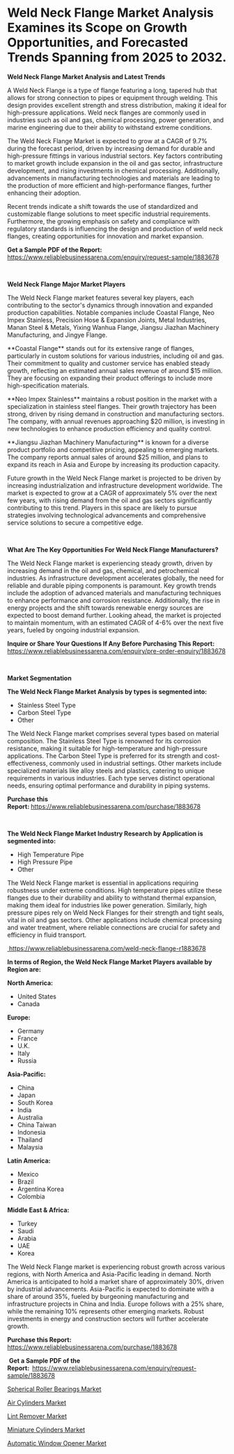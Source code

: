 <p><h1>Weld Neck Flange Market Analysis Examines its Scope on Growth Opportunities, and Forecasted Trends Spanning from 2025 to 2032.</h1></p><p><strong>Weld Neck Flange Market Analysis and Latest Trends</strong></p>
<p><p>A Weld Neck Flange is a type of flange featuring a long, tapered hub that allows for strong connection to pipes or equipment through welding. This design provides excellent strength and stress distribution, making it ideal for high-pressure applications. Weld neck flanges are commonly used in industries such as oil and gas, chemical processing, power generation, and marine engineering due to their ability to withstand extreme conditions.</p><p>The Weld Neck Flange Market is expected to grow at a CAGR of 9.7% during the forecast period, driven by increasing demand for durable and high-pressure fittings in various industrial sectors. Key factors contributing to market growth include expansion in the oil and gas sector, infrastructure development, and rising investments in chemical processing. Additionally, advancements in manufacturing technologies and materials are leading to the production of more efficient and high-performance flanges, further enhancing their adoption.</p><p>Recent trends indicate a shift towards the use of standardized and customizable flange solutions to meet specific industrial requirements. Furthermore, the growing emphasis on safety and compliance with regulatory standards is influencing the design and production of weld neck flanges, creating opportunities for innovation and market expansion.</p></p>
<p><strong>Get a Sample PDF of the Report:&nbsp;</strong> <a href="https://www.reliablebusinessarena.com/enquiry/request-sample/1883678?utm_campaign=1841&utm_medium=2&utm_source=Github&utm_content=ia&utm_term=11042025&utm_id=weld-neck-flange">https://www.reliablebusinessarena.com/enquiry/request-sample/1883678</a></p>
<p>&nbsp;</p>
<p><strong>Weld Neck Flange Major Market Players</strong></p>
<p><p>The Weld Neck Flange market features several key players, each contributing to the sector's dynamics through innovation and expanded production capabilities. Notable companies include Coastal Flange, Neo Impex Stainless, Precision Hose & Expansion Joints, Metal Industries, Manan Steel & Metals, Yixing Wanhua Flange, Jiangsu Jiazhan Machinery Manufacturing, and Jingye Flange.</p><p>**Coastal Flange** stands out for its extensive range of flanges, particularly in custom solutions for various industries, including oil and gas. Their commitment to quality and customer service has enabled steady growth, reflecting an estimated annual sales revenue of around $15 million. They are focusing on expanding their product offerings to include more high-specification materials.</p><p>**Neo Impex Stainless** maintains a robust position in the market with a specialization in stainless steel flanges. Their growth trajectory has been strong, driven by rising demand in construction and manufacturing sectors. The company, with annual revenues approaching $20 million, is investing in new technologies to enhance production efficiency and quality control.</p><p>**Jiangsu Jiazhan Machinery Manufacturing** is known for a diverse product portfolio and competitive pricing, appealing to emerging markets. The company reports annual sales of around $25 million, and plans to expand its reach in Asia and Europe by increasing its production capacity.</p><p>Future growth in the Weld Neck Flange market is projected to be driven by increasing industrialization and infrastructure development worldwide. The market is expected to grow at a CAGR of approximately 5% over the next few years, with rising demand from the oil and gas sectors significantly contributing to this trend. Players in this space are likely to pursue strategies involving technological advancements and comprehensive service solutions to secure a competitive edge.</p></p>
<p>&nbsp;</p>
<p><strong>What Are The Key Opportunities For Weld Neck Flange Manufacturers?</strong></p>
<p><p>The Weld Neck Flange market is experiencing steady growth, driven by increasing demand in the oil and gas, chemical, and petrochemical industries. As infrastructure development accelerates globally, the need for reliable and durable piping components is paramount. Key growth trends include the adoption of advanced materials and manufacturing techniques to enhance performance and corrosion resistance. Additionally, the rise in energy projects and the shift towards renewable energy sources are expected to boost demand further. Looking ahead, the market is projected to maintain momentum, with an estimated CAGR of 4-6% over the next five years, fueled by ongoing industrial expansion.</p></p>
<p><strong>Inquire or Share Your Questions If Any Before Purchasing This Report:</strong> <a href="https://www.reliablebusinessarena.com/enquiry/pre-order-enquiry/1883678?utm_campaign=1841&utm_medium=2&utm_source=Github&utm_content=ia&utm_term=11042025&utm_id=weld-neck-flange">https://www.reliablebusinessarena.com/enquiry/pre-order-enquiry/1883678</a></p>
<p>&nbsp;</p>
<p><strong>Market Segmentation</strong></p>
<p><strong>The Weld Neck Flange Market Analysis by types is segmented into:</strong></p>
<p><ul><li>Stainless Steel Type</li><li>Carbon Steel Type</li><li>Other</li></ul></p>
<p><p>The Weld Neck Flange market comprises several types based on material composition. The Stainless Steel Type is renowned for its corrosion resistance, making it suitable for high-temperature and high-pressure applications. The Carbon Steel Type is preferred for its strength and cost-effectiveness, commonly used in industrial settings. Other markets include specialized materials like alloy steels and plastics, catering to unique requirements in various industries. Each type serves distinct operational needs, ensuring optimal performance and durability in piping systems.</p></p>
<p><strong>Purchase this Report:&nbsp;</strong><a href="https://www.reliablebusinessarena.com/purchase/1883678?utm_campaign=1841&utm_medium=2&utm_source=Github&utm_content=ia&utm_term=11042025&utm_id=weld-neck-flange">https://www.reliablebusinessarena.com/purchase/1883678</a></p>
<p>&nbsp;</p>
<p><strong>The Weld Neck Flange Market Industry Research by Application is segmented into:</strong></p>
<p><ul><li>High Temperature Pipe</li><li>High Pressure Pipe</li><li>Other</li></ul></p>
<p><p>The Weld Neck Flange market is essential in applications requiring robustness under extreme conditions. High temperature pipes utilize these flanges due to their durability and ability to withstand thermal expansion, making them ideal for industries like power generation. Similarly, high pressure pipes rely on Weld Neck Flanges for their strength and tight seals, vital in oil and gas sectors. Other applications include chemical processing and water treatment, where reliable connections are crucial for safety and efficiency in fluid transport.</p></p>
<p><a href="https://www.reliablebusinessarena.com/weld-neck-flange-r1883678?utm_campaign=1841&utm_medium=2&utm_source=Github&utm_content=ia&utm_term=11042025&utm_id=weld-neck-flange">&nbsp;https://www.reliablebusinessarena.com/weld-neck-flange-r1883678</a></p>
<p><strong>In terms of Region, the Weld Neck Flange Market Players available by Region are:</strong></p>
<p>
    <p> <strong> North America: </strong>
        <ul>
            <li>United States</li>
            <li>Canada</li>
        </ul>
        </p> 
    <p> <strong> Europe: </strong>
        <ul>
            <li>Germany</li>
            <li>France</li>
            <li>U.K.</li>
            <li>Italy</li>
            <li>Russia</li>
        </ul>
        </p> 
    <p> <strong> Asia-Pacific: </strong>
        <ul>
            <li>China</li>
            <li>Japan</li>
            <li>South Korea</li>
            <li>India</li>
            <li>Australia</li>
            <li>China Taiwan</li>
            <li>Indonesia</li>
            <li>Thailand</li>
            <li>Malaysia</li>
        </ul>
        </p> 
    <p> <strong> Latin America: </strong>
        <ul>
            <li>Mexico</li>
            <li>Brazil</li>
            <li>Argentina Korea</li>
            <li>Colombia</li>
        </ul>
        </p> 
    <p> <strong> Middle East & Africa: </strong>
        <ul>
            <li>Turkey</li>
            <li>Saudi</li>
            <li>Arabia</li>
            <li>UAE</li>
            <li>Korea</li>
        </ul>
    </p>
    </p>
<p><p>The Weld Neck Flange market is experiencing robust growth across various regions, with North America and Asia-Pacific leading in demand. North America is anticipated to hold a market share of approximately 30%, driven by industrial advancements. Asia-Pacific is expected to dominate with a share of around 35%, fueled by burgeoning manufacturing and infrastructure projects in China and India. Europe follows with a 25% share, while the remaining 10% represents other emerging markets. Robust investments in energy and construction sectors will further accelerate growth.</p></p>
<p><strong>Purchase this Report: </strong><a href="https://www.reliablebusinessarena.com/purchase/1883678?utm_campaign=1841&utm_medium=2&utm_source=Github&utm_content=ia&utm_term=11042025&utm_id=weld-neck-flange">https://www.reliablebusinessarena.com/purchase/1883678</a></p>
<p>&nbsp;<strong>Get a Sample PDF of the Report:&nbsp;&nbsp;</strong><a href="https://www.reliablebusinessarena.com/enquiry/request-sample/1883678?utm_campaign=1841&utm_medium=2&utm_source=Github&utm_content=ia&utm_term=11042025&utm_id=weld-neck-flange">https://www.reliablebusinessarena.com/enquiry/request-sample/1883678</a></p>
<p><strong></strong></p>
<p><p><a href="https://github.com/mookiesville/Market-Research-Report-List-1/blob/main/spherical-roller-bearings-market.md?utm_campaign=1841&utm_medium=2&utm_source=Github&utm_content=ia&utm_term=11042025&utm_id=weld-neck-flange">Spherical Roller Bearings Market</a></p><p><a href="https://github.com/XavierTyler76/Market-Research-Report-List-1/blob/main/air-cylinders-market.md?utm_campaign=1841&utm_medium=2&utm_source=Github&utm_content=ia&utm_term=11042025&utm_id=weld-neck-flange">Air Cylinders Market</a></p><p><a href="https://github.com/lindaopodray/Market-Research-Report-List-1/blob/main/lint-remover-market.md?utm_campaign=1841&utm_medium=2&utm_source=Github&utm_content=ia&utm_term=11042025&utm_id=weld-neck-flange">Lint Remover Market</a></p><p><a href="https://github.com/marlanamarvn/Market-Research-Report-List-1/blob/main/miniature-cylinders-market.md?utm_campaign=1841&utm_medium=2&utm_source=Github&utm_content=ia&utm_term=11042025&utm_id=weld-neck-flange">Miniature Cylinders Market</a></p><p><a href="https://github.com/OlenFleming68/Market-Research-Report-List-1/blob/main/automatic-window-opener-market.md?utm_campaign=1841&utm_medium=2&utm_source=Github&utm_content=ia&utm_term=11042025&utm_id=weld-neck-flange">Automatic Window Opener Market</a></p></p>